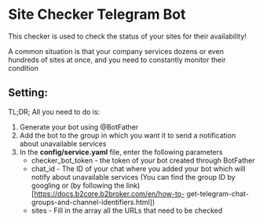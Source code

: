 # Site Checker Telegram Bot

This checker is used to check the status of your sites for their availability!

A common situation is that your company services dozens or even hundreds of sites at once, and you need to constantly monitor their condition

## Setting:
TL;DR; All you need to do is:
1. Generate your bot using @BotFather
2. Add the bot to the group in which you want it to send a notification about unavailable services
3. In the **config/service.yaml** file, enter the following parameters
   * checker_bot_token - the token of your bot created through BotFather
   * chat_id - The ID of your chat where you added your bot which will notify about unavailable services (You can find the group ID by googling or (by following the link)[https://docs.b2core.b2broker.com/en/how-to- get-telegram-chat-groups-and-channel-identifiers.html])
   * sites - Fill in the array all the URLs that need to be checked